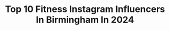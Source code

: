 ---
title: Top 10 Fitness Instagram Influencers In Birmingham In 2024
description: >-
  Find top fitness Instagram influencers in Birmingham in 2024. Most popular hashtags: #fitness #ootd #fitnessmotivation #gymmotivation.
platform: Instagram
hits: 22
text_top: See the most popular Instagram profiles on inBeat.
text_bottom: Our platform has 22 Instagram influencers like this in Birmingham, United Kingdom for you to collaborate.
profiles:
  - username: "kieranqf"
    fullname: >-
      KIERAN QUINLAN | TRANSFORMATION COACH
    bio: >-
      ✖CEO @thepitgym_jq | 5000+ TRANSFORMATIONS ✖️INTENSIVE CARE ➡️ MILLIONAIRE 🗡💰 ✖️BUSINESS MAN OF THE YEAR // INSPIRATIONAL PERSON OF THE YEAR 2021
    location: "United Kingdom"
    followers: 22538
    engagement: 1187
    commentsToLikes: 0.035019
    id: cl6olxkzrlqsl0i231krh2kqb
    verified: false
    hashtags: "#bodytransformationbirmingham, #pitgang, #inspired, #motivated"
  - username: "goodlucknic"
    fullname: >-
      Nicole✨  Motherhood & Fitness
    bio: >-
      The life & Times of Me 🫶🏽 Boy Mom, Navigating Postpartum 🤍 Health & Fitness journey 📍 Birmingham DM to collab
    location: "United Kingdom"
    followers: 13670
    engagement: 323
    commentsToLikes: 0.038021
    id: cl088gptjakb60i23tqa63346
    verified: false
    hashtags: "#toddlermum, #motherhooduk, #parentingtips, #mumlife"
  - username: "lauradennisonfit"
    fullname: >-
      LAURA. D THE PT ♥️
    bio: >-
      Just being honest about fitness ✌🏼 🇬🇧 Birmingham + Online Trainer Simple workouts / Explainers / 4 weekly classes ➡️ @fithomeschool 👀 coming soon...
    location: "United Kingdom"
    followers: 12065
    engagement: 307
    commentsToLikes: 0.055353
    id: ckaowaiyw82gw0i78bpzpd3xd
    verified: false
    hashtags: "#gift, #metcons, #mondaymotivation, #fitbitch101"
  - username: "healthymeganbl"
    fullname: >-
      𝐌𝐄𝐆𝐀𝐍 🕊
    bio: >-
      📍 birmingham ☁️ life home fitness fashion ⚡️ tiktok: meganbl 💌 meganlowe2@googlemail.com
    location: "United Kingdom"
    followers: 30997
    engagement: 332
    commentsToLikes: 0.023725
    id: ck13c6znnywyh0i19hsly6i75
    verified: false
    hashtags: "#wakeupwithemma, #emmamattress, #virginexperiencedays"
  - username: "move.with.mica"
    fullname: >-
      MICA ALLEN | MIND. BODY. SOUL 🦋
    bio: >-
      Helping women physically & mentally transform💪🏽🧠 Founder: @hghclub_ 🥾 Link below for all services & enquiries⬇️ Birmingham 📍
    location: "United Kingdom"
    followers: 5521
    engagement: 507
    commentsToLikes: 0.130525
    id: cl10kpyw1vxtz0i23ivpif5lw
    verified: false
    hashtags: "#oneractive, #model, #london, #bts"
  - username: "bethanygraceshawx"
    fullname: >-
      Bethany Grace Shaw
    bio: >-
      Outfits | Beauty | Food | Lifestyle ✨ •📍Birmingham, UK • 🪴content creator • 💌 bethanygraceshaw@outlook.com
    location: "United Kingdom"
    followers: 5502
    engagement: 341
    commentsToLikes: 0.056337
    id: clple2c29x4sv0k08hjadulq1
    verified: false
    hashtags: "#selfie, #me, #birminghaminfluencer, #alternative"
  - username: "elizas_everyday"
    fullname: >-
      Eliza's_everyday
    bio: >-
      Birmingham Blogger & host of... #whatweworeonwednesday 💥Fashion 💥Beauty 💥Fitness ✈️ next destination France 🇫🇷
    location: "United Kingdom"
    followers: 24476
    engagement: 136
    commentsToLikes: 0.513135
    id: ck5bw68vel2m20i11vebkj9bq
    verified: false
    hashtags: "#styleinspo, #streetstyle, #sunnyday, #holidayvibes"
  - username: "juannafitness.2"
    fullname: >-
      Juju 🤍
    bio: >-
      📚Student 📍Birmingham ✨nothing fancy
    location: "United Kingdom"
    followers: 5712
    engagement: 1691
    commentsToLikes: 0.125138
    id: ckap0okftr6tw0i78m4w9nmto
    verified: false
    hashtags: "#womenwholift, #gymshark, #lift, #gym"
  - username: "ben.gym.in_"
    fullname: >-
      Benjamin Hutchings 🐢
    bio: >-
      21 | Good Vibes in Quarantine 🏠 DM for Free Training Plans! 🏋🏼‍♂️ Workouts, Nutrition & Challenges 🥑 Uni of Birmingham - Mech Eng 👨‍🎓 @benhutchings_
    location: "United Kingdom"
    followers: 5640
    engagement: 639
    commentsToLikes: 0.073256
    id: ckaox6ykpc22b0i78crwteofs
    verified: false
    hashtags: "#femalefitness, #hiit, #fatloss, #strength"
  - username: "nikesnob01"
    fullname: >-
      Sherri Ragsdale
    bio: >-
      Personal Blog Sneaker/Fashion Enthusiast Birmingham, Alabama Wife/Mom. Tennis is my official Game. 👟🎾
    location: "United Kingdom"
    followers: 3335
    engagement: 1201
    commentsToLikes: 0.248537
    id: ckap943ifr2fq0i785kp3b3c0
    verified: false
    hashtags: "#hypebaekicks, #maisonclose, #highsnobietystyle, #streetwear"
---